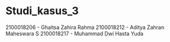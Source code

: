 # Studi_kasus_3
2100018206 - Ghaitsa Zahira Rahma 
2100018212 - Aditya Zahran Maheswara S
2100018217 - Muhammad Dwi Hasta Yuda
